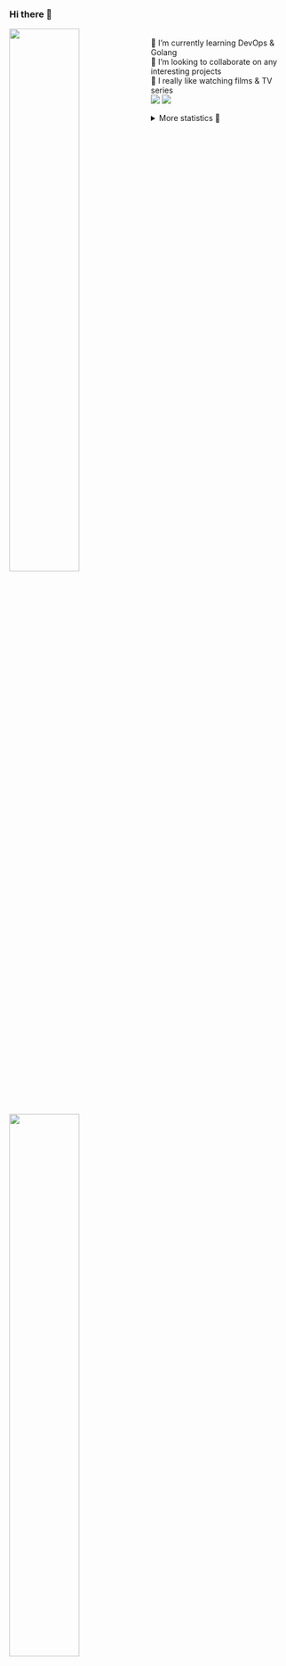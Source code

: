 ### Hi there 👋


[<img align="left" width="50%" src="https://github-readme-stats.vercel.app/api?username=rufusnufus&hide=issues&show_icons=true&count_private=true&theme=transparent&title_color=FF6F40&text_color=FBF9F8&icon_color=F48242&hide_border=true&hide_title=true#gh-dark-mode-only">](https://metrics.lecoq.io/rufusnufus#gh-dark-mode-only)
[<img align="left" width="50%" src="https://github-readme-stats.vercel.app/api?username=rufusnufus&hide=issues&show_icons=true&count_private=true&theme=transparent&title_color=FF6533&text_color=4D4644&icon_color=FF8038&hide_border=true&hide_title=true#gh-light-mode-only">](https://metrics.lecoq.io/rufusnufus#gh-light-mode-only)

<p>
  <br>
  🌱 I’m currently learning DevOps & Golang</br>
  👯 I’m looking to collaborate on any interesting projects</br>
  🎥 I really like watching films & TV series</br>
  <a href="https://linkedin.com/in/rufusnufus"><img src="https://img.shields.io/badge/linkedin-0077B5.svg?style=for-the-badge&logo=linkedin&logoColor=white"/></a>
  <a href="https://t.me/rufusnufus"><img src="https://img.shields.io/badge/-telegram-black?style=for-the-badge&color=blue&logo=telegram"/></a>
</p>

<p text-align="left">
<details>
  <summary>More statistics 👀</summary><br/>

<!--START_SECTION:waka-->
![Code Time](http://img.shields.io/badge/Code%20Time-718%20hrs%2029%20mins-blue)

![Profile Views](http://img.shields.io/badge/Profile%20Views-0-blue)

**I'm an Early 🐤** 

```text
🌞 Morning                15038 commits       ██████░░░░░░░░░░░░░░░░░░░   22.60 % 
🌆 Daytime                38718 commits       ███████████████░░░░░░░░░░   58.20 % 
🌃 Evening                11499 commits       ████░░░░░░░░░░░░░░░░░░░░░   17.28 % 
🌙 Night                  1274 commits        ░░░░░░░░░░░░░░░░░░░░░░░░░   01.91 % 
```
📅 **I'm Most Productive on Monday** 

```text
Monday                   14444 commits       █████░░░░░░░░░░░░░░░░░░░░   21.71 % 
Tuesday                  12397 commits       █████░░░░░░░░░░░░░░░░░░░░   18.63 % 
Wednesday                13862 commits       █████░░░░░░░░░░░░░░░░░░░░   20.84 % 
Thursday                 12721 commits       █████░░░░░░░░░░░░░░░░░░░░   19.12 % 
Friday                   11281 commits       ████░░░░░░░░░░░░░░░░░░░░░   16.96 % 
Saturday                 1233 commits        ░░░░░░░░░░░░░░░░░░░░░░░░░   01.85 % 
Sunday                   591 commits         ░░░░░░░░░░░░░░░░░░░░░░░░░   00.89 % 
```


📊 **This Week I Spent My Time On** 

```text
💬 Programming Languages: 
Other                    5 hrs 57 mins       ████████░░░░░░░░░░░░░░░░░   31.38 % 
HCL                      5 hrs 30 mins       ███████░░░░░░░░░░░░░░░░░░   29.00 % 
Terraform                2 hrs 50 mins       ████░░░░░░░░░░░░░░░░░░░░░   14.96 % 
Bash                     1 hr 36 mins        ██░░░░░░░░░░░░░░░░░░░░░░░   08.49 % 
YAML                     1 hr 30 mins        ██░░░░░░░░░░░░░░░░░░░░░░░   07.99 % 

🔥 Editors: 
VS Code                  13 hrs 33 mins      ██████████████████░░░░░░░   71.42 % 
iTerm2                   5 hrs 25 mins       ███████░░░░░░░░░░░░░░░░░░   28.58 % 
```

**I Mostly Code in Go** 

```text
Go                       41 repos            ██████░░░░░░░░░░░░░░░░░░░   22.16 % 
Python                   17 repos            ██░░░░░░░░░░░░░░░░░░░░░░░   09.19 % 
Smarty                   12 repos            ██░░░░░░░░░░░░░░░░░░░░░░░   06.49 % 
HCL                      8 repos             █░░░░░░░░░░░░░░░░░░░░░░░░   04.32 % 
Kotlin                   8 repos             █░░░░░░░░░░░░░░░░░░░░░░░░   04.32 % 
```




 Last Updated on 02/03/2024 01:12:37 UTC
<!--END_SECTION:waka-->

</details>
</p>
